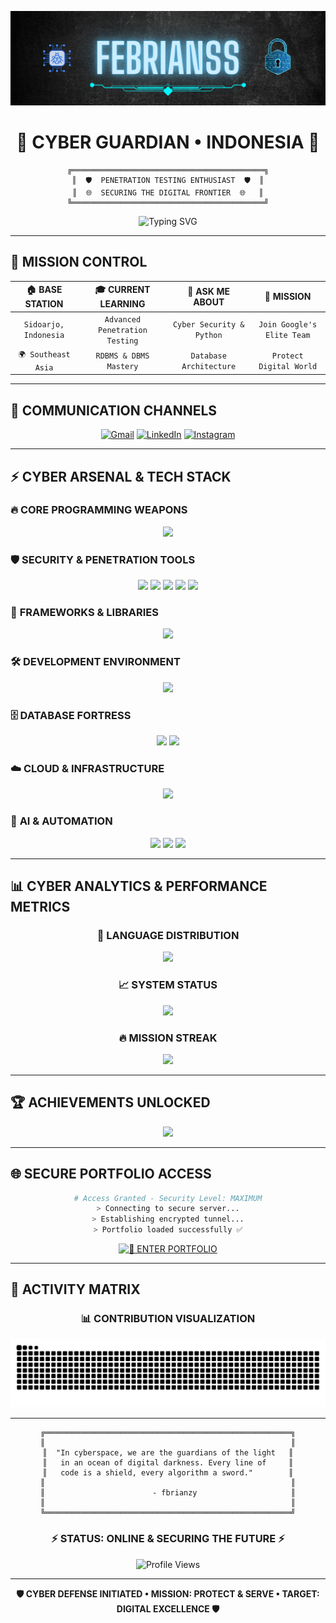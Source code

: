 <div align="center">

![Header](https://github.com/fbrianzy/fbrianzy/blob/main/Header-image-fbrianzy.png)

# 🔰 CYBER GUARDIAN • INDONESIA 🔰

```ascii
╔═══════════════════════════════════════════╗
║  🛡️  PENETRATION TESTING ENTHUSIAST  🛡️  ║
║  🌐  SECURING THE DIGITAL FRONTIER  🌐   ║
╚═══════════════════════════════════════════╝
```

<img src="https://readme-typing-svg.herokuapp.com?font=Orbitron&weight=900&size=28&pause=1000&color=00F5FF&center=true&vCenter=true&width=600&lines=CYBER+SECURITY+SPECIALIST;PENETRATION+TESTER;DATABASE+ARCHITECT;PYTHON+DEVELOPER;DIGITAL+FORENSICS" alt="Typing SVG" />

</div>

---

## 🎯 **MISSION CONTROL**

<div align="center">

| 🏠 **BASE STATION** | 🎓 **CURRENT LEARNING** | 💭 **ASK ME ABOUT** | 🚀 **MISSION** |
|:---:|:---:|:---:|:---:|
| `Sidoarjo, Indonesia` | `Advanced Penetration Testing` | `Cyber Security & Python` | `Join Google's Elite Team` |
| `🌍 Southeast Asia` | `RDBMS & DBMS Mastery` | `Database Architecture` | `Protect Digital World` |

</div>

---

## 📡 **COMMUNICATION CHANNELS**

<div align="center">

[![Gmail](https://img.shields.io/badge/🔒_SECURE_MAIL-EA4335?style=for-the-badge&logo=gmail&logoColor=white)](mailto:bagusfeb60@gmail.com)
[![LinkedIn](https://img.shields.io/badge/🌐_PROFESSIONAL-0A66C2?style=for-the-badge&logo=linkedin&logoColor=white)](https://www.linkedin.com/in/fbrianzy)
[![Instagram](https://img.shields.io/badge/📸_LIFESTYLE-E4405F?style=for-the-badge&logo=instagram&logoColor=white)](https://www.instagram.com/fbrianzy/)

</div>

---

## ⚡ **CYBER ARSENAL & TECH STACK**

### 🔥 **CORE PROGRAMMING WEAPONS**
<div align="center">
<img src="https://skillicons.dev/icons?i=py,c,cs,cpp,java,js,ts,php,dart,kotlin,swift,lua,rust,r,matlab&theme=dark" />
</div>

### 🛡️ **SECURITY & PENETRATION TOOLS**
<div align="center">
<img src="https://img.shields.io/badge/Burp_Suite-FF6633?style=for-the-badge&logo=burpsuite&logoColor=white" />
<img src="https://img.shields.io/badge/Nmap-4682B4?style=for-the-badge&logo=nmap&logoColor=white" />
<img src="https://img.shields.io/badge/Metasploit-2596CD?style=for-the-badge&logo=metasploit&logoColor=white" />
<img src="https://img.shields.io/badge/Wireshark-1679A7?style=for-the-badge&logo=wireshark&logoColor=white" />
<img src="https://img.shields.io/badge/OWASP-000000?style=for-the-badge&logo=owasp&logoColor=white" />
</div>

### 🧩 **FRAMEWORKS & LIBRARIES**
<div align="center">
<img src="https://skillicons.dev/icons?i=react,flutter,django,flask,fastapi,laravel,bootstrap,tailwind,nodejs,sklearn,tensorflow,opencv&theme=dark" />
</div>

### 🛠️ **DEVELOPMENT ENVIRONMENT**
<div align="center">
<img src="https://skillicons.dev/icons?i=vscode,visualstudio,pycharm,sublime,replit,postman,git,github,gitlab,npm,powershell,regex,latex,arduino,unity,unreal,figma,vercel,wordpress&theme=dark" />
</div>

### 🗄️ **DATABASE FORTRESS**
<div align="center">
<img src="https://skillicons.dev/icons?i=mongodb,postgres,mysql,sqlite,redis&theme=dark" />
<img src="https://img.shields.io/badge/Oracle-F80000?style=for-the-badge&logo=oracle&logoColor=white" />
</div>

### ☁️ **CLOUD & INFRASTRUCTURE**
<div align="center">
<img src="https://skillicons.dev/icons?i=aws,gcp,azure,docker,kubernetes,nginx,linux,ubuntu,debian,kali&theme=dark" />
</div>

### 🤖 **AI & AUTOMATION**
<div align="center">
<img src="https://skillicons.dev/icons?i=discord,bots&theme=dark" />
<img src="https://img.shields.io/badge/OpenAI-412991?style=for-the-badge&logo=openai&logoColor=white" />
<img src="https://img.shields.io/badge/ChatGPT-74aa9c?style=for-the-badge&logo=openai&logoColor=white" />
</div>

---

## 📊 **CYBER ANALYTICS & PERFORMANCE METRICS**

<div align="center">

### 🎯 **LANGUAGE DISTRIBUTION**
<img src="https://github-readme-stats.vercel.app/api/top-langs/?username=fbrianzy&theme=cyberpunk&show_icons=true&hide_border=true&layout=compact&bg_color=0D1117&title_color=00F5FF&text_color=FFFFFF&icon_color=00F5FF" />

### 📈 **SYSTEM STATUS**
<img src="https://github-readme-stats.vercel.app/api?username=fbrianzy&theme=cyberpunk&show_icons=true&hide_border=true&count_private=true&bg_color=0D1117&title_color=00F5FF&text_color=FFFFFF&icon_color=00F5FF" />

### 🔥 **MISSION STREAK**
<img src="https://github-readme-streak-stats.herokuapp.com/?user=fbrianzy&theme=cyberpunk&hide_border=true&background=0D1117&stroke=00F5FF&ring=00F5FF&fire=FF6B35&currStreakLabel=00F5FF" />

</div>

---

## 🏆 **ACHIEVEMENTS UNLOCKED**

<div align="center">
<img src="https://github-profile-trophy.vercel.app/?username=fbrianzy&theme=matrix&no-frame=true&no-bg=true&margin-w=4&row=1" />
</div>

---

## 🌐 **SECURE PORTFOLIO ACCESS**

<div align="center">

```bash
# Access Granted - Security Level: MAXIMUM
> Connecting to secure server...
> Establishing encrypted tunnel...
> Portfolio loaded successfully ✅
```

[![🔐 ENTER PORTFOLIO](https://img.shields.io/badge/🔐_SECURE_PORTFOLIO_ACCESS-00F5FF?style=for-the-badge&logo=firefox&logoColor=black)](https://fbrianzy.github.io/portofolio/)

</div>

---

## 🐍 **ACTIVITY MATRIX**

<div align="center">

### 📊 **CONTRIBUTION VISUALIZATION**
<img src="https://raw.githubusercontent.com/fbrianzy/fbrianzy/output/snake.svg" alt="Cyber Snake Animation" />

</div>

---

<div align="center">

```ascii
╔═══════════════════════════════════════════════════════╗
║                                                       ║
║  "In cyberspace, we are the guardians of the light   ║
║   in an ocean of digital darkness. Every line of     ║
║   code is a shield, every algorithm a sword."        ║
║                                                       ║
║                        - fbrianzy                     ║
║                                                       ║
╚═══════════════════════════════════════════════════════╝
```

### ⚡ **STATUS: ONLINE & SECURING THE FUTURE** ⚡

<img src="https://komarev.com/ghpvc/?username=fbrianzy&label=VISITORS&color=00F5FF&style=for-the-badge" alt="Profile Views" />

---

**🛡️ CYBER DEFENSE INITIATED • MISSION: PROTECT & SERVE • TARGET: DIGITAL EXCELLENCE 🛡️**

</div>
